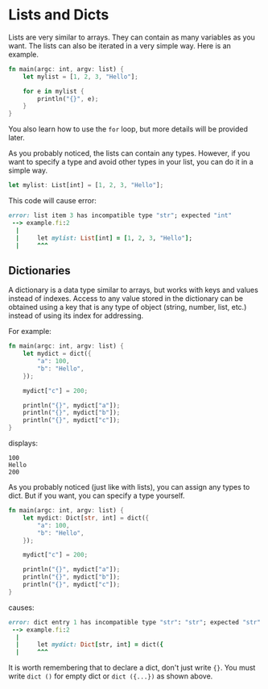 # Lists and Dicts

Lists are very similar to arrays.
They can contain as many variables as you want.
The lists can also be iterated in a very simple way.
Here is an example.

```rust
fn main(argc: int, argv: list) {
    let mylist = [1, 2, 3, "Hello"];

    for e in mylist {
        println("{}", e);
    }
}
```

You also learn how to use the `for` loop,
but more details will be provided later.

As you probably noticed, the lists can contain any types.
However, if you want to specify a type and avoid
other types in your list, you can do it in a simple way.

```rust
let mylist: List[int] = [1, 2, 3, "Hello"];
```

This code will cause error:

```ruby
error: list item 3 has incompatible type "str"; expected "int"
 --> example.fi:2
  |
  |     let mylist: List[int] = [1, 2, 3, "Hello"];
  |     ^^^
```

## Dictionaries

A dictionary is a data type similar to arrays,
but works with keys and values instead of indexes.
Access to any value stored in the dictionary
can be obtained using a key that is any type of object
(string, number, list, etc.) instead of
using its index for addressing.

For example:

```rust
fn main(argc: int, argv: list) {
    let mydict = dict({
        "a": 100,
        "b": "Hello",
    });

    mydict["c"] = 200;

    println("{}", mydict["a"]);
    println("{}", mydict["b"]);
    println("{}", mydict["c"]);
}
```
displays:
```
100
Hello
200
```

As you probably noticed (just like with lists),
you can assign any types to dict.
But if you want, you can specify a type yourself.

```rust
fn main(argc: int, argv: list) {
    let mydict: Dict[str, int] = dict({
        "a": 100,
        "b": "Hello",
    });

    mydict["c"] = 200;

    println("{}", mydict["a"]);
    println("{}", mydict["b"]);
    println("{}", mydict["c"]);
}
```
causes:
```ruby
error: dict entry 1 has incompatible type "str": "str"; expected "str": "int"
 --> example.fi:2
  |
  |     let mydict: Dict[str, int] = dict({
  |     ^^^
```

It is worth remembering that to declare a dict,
don't just write `{}`. You must write `dict ()`
for empty dict or `dict ({...})` as shown above.
